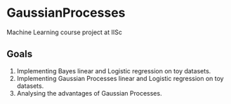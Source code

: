 # GaussianProcesses
Machine Learning course project at IISc
## Goals
1. Implementing Bayes linear and Logistic regression on toy datasets.
2. Implementing Gaussian Processes linear and Logistic regression on toy datasets.
3. Analysing the advantages of Gaussian Processes.
